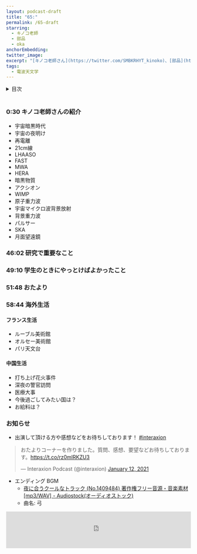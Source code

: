 ```yaml
---
layout: podcast-draft
title: "65:"
permalink: /65-draft
starring:
  - キノコ老師
  - 部品
  - oka
anchorEmbedding:
twitter_image: 
excerpt: "[キノコ老師さん](https://twitter.com/SMBKRHYT_kinoko)、[部品](https://twitter.com/tjmlab)、[ボインゴ](https://x.com/toshakuukan)で、量子コンピュータなどについて話しました。 (2024/06/29 収録)"
tags:
  - 電波天文学
---
```


<details>
<!-- https://github.com/gettalong/kramdown/issues/155#issuecomment-339793629 -->
<summary markdown='span'>目次</summary>
<nav>
  * this unordered seed list will be replaced by toc as unordered list
  {:toc}
<!-- https://stackoverflow.com/a/38419441/11480802 -->
</nav>
</details>
<br>

### 0:30 キノコ老師さんの紹介

- 宇宙暗黒時代
- 宇宙の夜明け
- 再電離
- 21cm線
- LHAASO
- FAST
- MWA
- HERA
- 暗黒物質
- アクシオン
- WIMP
- 原子重力波
- 宇宙マイクロ波背景放射
- 背景重力波
- パルサー
- SKA
- 月面望遠鏡

### 46:02 研究で重要なこと

### 49:10 学生のときにやっとけばよかったこと

### 51:48 おたより

### 58:44 海外生活

#### フランス生活

- ルーブル美術館
- オルセー美術館
- パリ天文台

#### 中国生活

- 打ち上げ花火事件
- 深夜の警官訪問
- 医療大事
- 今後過ごしてみたい国は？
- お給料は？

### お知らせ

- 出演して頂ける方や感想などをお待ちしております！ [#interaxion](https://twitter.com/hashtag/interaxion)

<blockquote class="twitter-tweet tw-align-center"><p lang="ja" dir="ltr">おたよりコーナーを作りました。質問、感想、要望などお待ちしております。<a href="https://t.co/rz0mlRKZU3">https://t.co/rz0mlRKZU3</a></p>— Interaxion Podcast (@interaxion) <a href="https://twitter.com/interaxion/status/1348936492488421378?ref_src=twsrc%5Etfw">January 12, 2021</a>
</blockquote> <script async src="https://platform.twitter.com/widgets.js" charset="utf-8"></script>

- エンディング BGM
  - [夜に合うクールなトラック (No.1409484) 著作権フリー音源・音楽素材 [mp3/WAV] - Audiostock(オーディオストック)](https://audiostock.jp/audio/1409484)
  - 曲名: 弓

<iframe width="100%" height="100" scrolling="no" frameborder="no" src="https://audiostock.jp/embed?id=1409484"></iframe>
